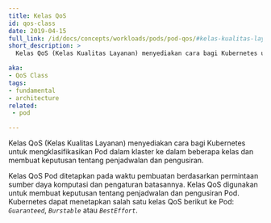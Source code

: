 ```yaml
---
title: Kelas QoS
id: qos-class
date: 2019-04-15
full_link: /id/docs/concepts/workloads/pods/pod-qos/#kelas-kualitas-layanan
short_description: >
  Kelas QoS (Kelas Kualitas Layanan) menyediakan cara bagi Kubernetes untuk mengklasifikasikan Pod dalam klaster ke dalam beberapa kelas dan membuat keputusan tentang penjadwalan dan pengusiran.

aka:
- QoS Class
tags:
- fundamental
- architecture
related:
 - pod

---
```

Kelas QoS (Kelas Kualitas Layanan) menyediakan cara bagi Kubernetes untuk mengklasifikasikan Pod dalam klaster ke dalam beberapa kelas dan membuat keputusan tentang penjadwalan dan pengusiran.

<!--more-->
Kelas QoS Pod ditetapkan pada waktu pembuatan berdasarkan permintaan sumber daya komputasi dan pengaturan batasannya. Kelas QoS digunakan untuk membuat keputusan tentang penjadwalan dan pengusiran Pod.
Kubernetes dapat menetapkan salah satu kelas QoS berikut ke Pod: *`Guaranteed`*, *`Burstable`* atau *`BestEffort`*.
